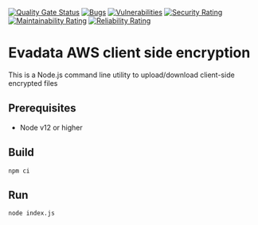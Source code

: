 [![Quality Gate Status](https://sonarcloud.io/api/project_badges/measure?project=evadataprotectcode_nodejs-aws-kms-cse&metric=alert_status)](https://sonarcloud.io/dashboard?id=evadataprotectcode_nodejs-aws-kms-cse)
[![Bugs](https://sonarcloud.io/api/project_badges/measure?project=evadataprotectcode_nodejs-aws-kms-cse&metric=bugs)](https://sonarcloud.io/dashboard?id=evadataprotectcode_nodejs-aws-kms-cse)
[![Vulnerabilities](https://sonarcloud.io/api/project_badges/measure?project=evadataprotectcode_nodejs-aws-kms-cse&metric=vulnerabilities)](https://sonarcloud.io/dashboard?id=evadataprotectcode_nodejs-aws-kms-cse)
[![Security Rating](https://sonarcloud.io/api/project_badges/measure?project=evadataprotectcode_nodejs-aws-kms-cse&metric=security_rating)](https://sonarcloud.io/dashboard?id=evadataprotectcode_nodejs-aws-kms-cse)
[![Maintainability Rating](https://sonarcloud.io/api/project_badges/measure?project=evadataprotectcode_nodejs-aws-kms-cse&metric=sqale_rating)](https://sonarcloud.io/dashboard?id=evadataprotectcode_nodejs-aws-kms-cse)
[![Reliability Rating](https://sonarcloud.io/api/project_badges/measure?project=evadataprotectcode_nodejs-aws-kms-cse&metric=reliability_rating)](https://sonarcloud.io/dashboard?id=evadataprotectcode_nodejs-aws-kms-cse)

# Evadata AWS client side encryption   
This is a Node.js command line utility to upload/download client-side encrypted files

## Prerequisites
 - Node v12 or higher

## Build
```
npm ci
```

## Run
```
node index.js
```